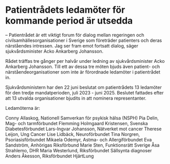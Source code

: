 # Patientrådets ledamöter för kommande period är utsedda

– Patientrådet är ett viktigt forum för dialog mellan regeringen och civilsamhällesorganisationer i Sverige som företräder patienters och deras närståendes intressen. Jag ser fram emot fortsatt dialog, säger sjukvårdsminister Acko Ankarberg Johansson.

Rådet träffas tre gånger per halvår under ledning av sjukvårdsminister Acko Ankarberg Johansson. Till ett av dessa tre möten bjuds även patient\- och närståendeorganisationer som inte är förordnade ledamöter i patientrådet in.

Sjukvårdsministern har den 22 juni beslutat om patientrådets 13 ledamöter för den tredje mandatperioden, juli 2023 \- juni 2025\. Beslutet fattades efter att 13 utvalda organisationer bjudits in att nominera representanter.

Ledamöterna är:

Conny Allaskog, Nationell Samverkan för psykisk hälsa (NSPH)
Pia Delin, Mag\- och tarmförbundet
Flemming Holmgaard Kristensen, Svenska Diabetesförbundet
Lars\-Ingvar Johansson, Nätverket mot cancer
Therese Leijon, Ung Cancer
Lise Lidbäck, Neuroförbundet
Tina Norgren, Psoriasisförbundet
Mikaela Odemyr, Astma\- och Allergiförbundet
Eva Sandström, Anhörigas Riksförbund
Marie Sten, Funktionsrätt Sverige
Åsa Strahlemo, DHR
Maria Westerlund, Riksförbundet Sällsynta diagnoser
Anders Åkesson, Riksförbundet HjärtLung
